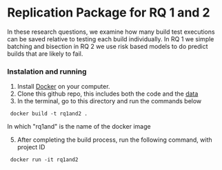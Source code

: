 # Replication Package for RQ 1 and 2

In these research questions, we examine how many build test executions can be saved relative to testing each build individually. In RQ 1 we simple batching and bisection in RQ 2 we use risk based models to do predict builds that are likely to fail.

### Instalation and running

1. Install [Docker](https://docs.docker.com/get-docker/) on your computer.
2. Clone this github repo, this includes both the code and the [data](https://github.com/CESEL/BatchBuilderResearch/tree/master/RQ1%2C2/data)
3. In the terminal, go to this directory and run the commands below

<code> docker build -t rq1and2 .</code>

In which "rq1and" is the name of the docker image

5. After completing the build process, run the following command, with project ID

<code> docker run -it rq1and2 </code>
